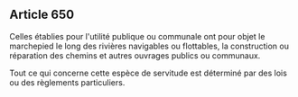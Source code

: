 Article 650
----
Celles établies pour l'utilité publique ou communale ont pour objet le
marchepied le long des rivières navigables ou flottables, la construction ou
réparation des chemins et autres ouvrages publics ou communaux.

Tout ce qui concerne cette espèce de servitude est déterminé par des lois ou des
règlements particuliers.
